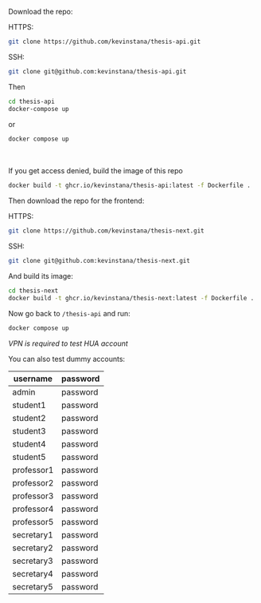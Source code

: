 Download the repo:  

HTTPS:
```bash
git clone https://github.com/kevinstana/thesis-api.git
```  
SSH:
```bash
git clone git@github.com:kevinstana/thesis-api.git
```

Then
```bash
cd thesis-api
docker-compose up
```
or
```bash
docker compose up
```
<br><br>
If you get access denied, build the image of this repo

```bash
docker build -t ghcr.io/kevinstana/thesis-api:latest -f Dockerfile .
```  
  
Then download the repo for the frontend:  
  
HTTPS:
```bash
git clone https://github.com/kevinstana/thesis-next.git
```  
SSH:
```bash
git clone git@github.com:kevinstana/thesis-next.git
```
  
And build its image:
```bash
cd thesis-next
docker build -t ghcr.io/kevinstana/thesis-next:latest -f Dockerfile .
```  
  
Now go back to `/thesis-api` and run:  
  
```bash
docker compose up
```
  
*VPN is required to test HUA account*

You can also test dummy accounts:  
  
 username |    password    
----|-----------
  admin | password 
  student1 | password 
  student2 | password 
  student3 | password 
  student4 | password 
  student5 | password 
  professor1 | password 
  professor2 | password 
  professor3 | password 
  professor4 | password 
  professor5 | password 
  secretary1 | password 
  secretary2 | password 
  secretary3 | password 
  secretary4 | password 
  secretary5 | password 
